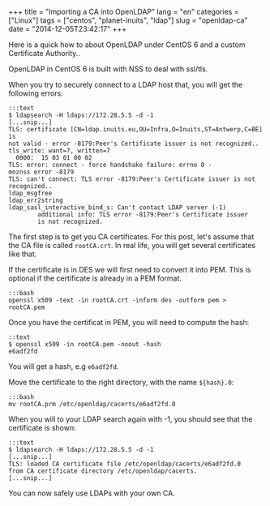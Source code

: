 +++
title = "Importing a CA into OpenLDAP"
lang = "en"
categories = ["Linux"]
tags = ["centos", "planet-inuits", "ldap"]
slug = "openldap-ca"
date = "2014-12-05T23:42:17"
+++


Here is a quick how to about OpenLDAP under CentOS 6 and a custom Certificate Authority..

OpenLDAP in CentOS 6 is built with NSS to deal with ssl/tls.

When you try to securely connect to a LDAP host that, you will get the following errors:

    :::text
    $ ldapsearch -H ldaps://172.28.5.5 -d -1
    [...snip...]
    TLS: certificate [CN=ldap.inuits.eu,OU=Infra,O=Inuits,ST=Antwerp,C=BE] is
    not valid - error -8179:Peer's Certificate issuer is not recognized..
    tls_write: want=7, written=7
      0000:  15 03 01 00 02
    TLS: error: connect - force handshake failure: errno 0 -
    moznss error -8179
    TLS: can't connect: TLS error -8179:Peer's Certificate issuer is not
    recognized..
    ldap_msgfree
    ldap_err2string
    ldap_sasl_interactive_bind_s: Can't contact LDAP server (-1)
            additional info: TLS error -8179:Peer's Certificate issuer
            is not recognized.


The first step is to get you CA certificates. For this post, let's assume that the CA file is called `rootCA.crt`. In real life, you will get several certificates like that.

If the certificate is in DES we will first need to convert it into PEM. This is optional if the certificate is already in a PEM format.

    :::bash
    openssl x509 -text -in rootCA.crt -inform des -outform pem > rootCA.pem

Once you have the certificat in PEM, you will need to compute the hash:

    ::text
    $ openssl x509 -in rootCA.pem -noout -hash
    e6adf2fd

You will get a hash, e.g `e6adf2fd`.

Move the certificate to the right directory, with the name `${hash}.0`:

    :::bash
    mv rootCA.prm /etc/openldap/cacerts/e6adf2fd.0

When you will to your LDAP search again with -1, you should see that the certificate is shown:

    :::text
    $ ldapsearch -H ldaps://172.28.5.5 -d -1
    [...snip...]
    TLS: loaded CA certificate file /etc/openldap/cacerts/e6adf2fd.0
    from CA certificate directory /etc/openldap/cacerts.
    [...snip...]

You can now safely use LDAPs with your own CA.
